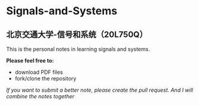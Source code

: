 # Signals-and-Systems

## 北京交通大学-信号和系统（20L750Q）

This is the personal notes in learning signals and systems.

**Please feel free to:**

- download PDF files
- fork/clone the repository
  
*If you want to submit a better note, please create the pull request. And I will combine the notes together*